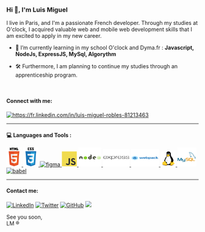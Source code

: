 <h3 align="left">Hi 👋, I'm Luis Miguel</h3>


I live in Paris, and I'm a passionate French developer.
Through my studies at O'clock, I acquired valuable web and mobile web development skills that I am excited to apply in my new career.

- 🌱 I’m currently learning  in my school O'clock and Dyma.fr :  **Javascript, NodeJs, ExpressJS, MySql, Algorythm** 

- :hammer_and_wrench: Furthermore, I am planning to continue my studies through an apprenticeship program.

<br/>
<h4 align="left">Connect with me:</h4>
<p align="left">
<a href="https://linkedin.com/in/https://fr.linkedin.com/in/luis-miguel-robles-81213463" target="blank"><img align="center" src="https://raw.githubusercontent.com/rahuldkjain/github-profile-readme-generator/master/src/images/icons/Social/linked-in-alt.svg" alt="https://fr.linkedin.com/in/luis-miguel-robles-81213463" height="30" width="40" /></a>
</p>



<hr/>
<h4 align="left"> 💻 Languages and Tools :</h4>
<p align="left"> <a href="https://www.w3.org/html/" target="_blank" rel="noreferrer"> <img src="https://raw.githubusercontent.com/devicons/devicon/master/icons/html5/html5-original-wordmark.svg" alt="html5" width="40" height="50"/> </a> <a href="https://www.w3schools.com/css/" target="_blank" rel="noreferrer"> <img src="https://raw.githubusercontent.com/devicons/devicon/master/icons/css3/css3-original-wordmark.svg" alt="css3" width="40" height="50"/> </a> 
 <a href="https://www.figma.com/" target="_blank" rel="noreferrer"> <img src="https://www.vectorlogo.zone/logos/figma/figma-icon.svg" alt="figma" width="40" height="40"/> </a> <a href="https://developer.mozilla.org/en-US/docs/Web/JavaScript" target="_blank" rel="noreferrer"> <img src="https://raw.githubusercontent.com/devicons/devicon/master/icons/javascript/javascript-original.svg" alt="javascript" width="40" height="40"/> </a> <a href="https://nodejs.org" target="_blank" rel="noreferrer"> <img src="https://raw.githubusercontent.com/devicons/devicon/master/icons/nodejs/nodejs-original-wordmark.svg" alt="nodejs" width="60" height="50"/> </a>  <a href="https://expressjs.com" target="_blank" rel="noreferrer"> <img src="https://raw.githubusercontent.com/devicons/devicon/master/icons/express/express-original-wordmark.svg" alt="express" width="70" height="45"/> </a> <a href="https://webpack.js.org" target="_blank" rel="noreferrer"> <img src="https://raw.githubusercontent.com/devicons/devicon/d00d0969292a6569d45b06d3f350f463a0107b0d/icons/webpack/webpack-original-wordmark.svg" alt="webpack" width="73" height="45"/> </a> <a href="https://www.linux.org/" target="_blank" rel="noreferrer"> <img src="https://raw.githubusercontent.com/devicons/devicon/master/icons/linux/linux-original.svg" alt="linux" width="40" height="40"/> </a> <a href="https://www.mysql.com/" target="_blank" rel="noreferrer"> <img src="https://raw.githubusercontent.com/devicons/devicon/master/icons/mysql/mysql-original-wordmark.svg" alt="mysql" width="50" height="50"/> </a> <a href="https://babeljs.io/" target="_blank" rel="noreferrer"> <img src="https://www.vectorlogo.zone/logos/babeljs/babeljs-icon.svg" alt="babel" width="60" height="40"/> </a>  
</p> 
<hr/>

#### Contact me:
[![LinkedIn](https://img.shields.io/badge/LinkedIn-0077B5?style=for-the-badge&logo=linkedin&logoColor=white)](https://fr.linkedin.com/in/luis-miguel-robles-81213463)
[![Twitter](https://img.shields.io/badge/Twitter-1DA1F2?style=for-the-badge&logo=twitter&logoColor=white)](https://twitter.com/LuismiMarcoDj)
[![GitHub](https://img.shields.io/badge/GitHub-100000?style=for-the-badge&logo=github&logoColor=white)](https://github.com/LuisMiLR)
<a href="mailto:luismiguel.robles.lr@gmail.com" target="_blank"><img src="https://img.shields.io/badge/Email-luismiguel.robles.lr@gmail.com-teal?style=for-the-badge&logo=gmail"></a>


See you soon, 
<br/>
LM :registered:








